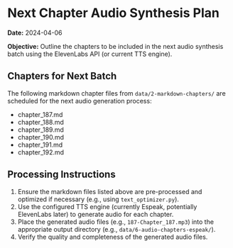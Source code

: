 # Next Chapter Audio Synthesis Plan

**Date:** 2024-04-06

**Objective:** Outline the chapters to be included in the next audio synthesis batch using the ElevenLabs API (or current TTS engine).

## Chapters for Next Batch

The following markdown chapter files from `data/2-markdown-chapters/` are scheduled for the next audio generation process:

- chapter_187.md
- chapter_188.md
- chapter_189.md
- chapter_190.md
- chapter_191.md
- chapter_192.md

## Processing Instructions

1.  Ensure the markdown files listed above are pre-processed and optimized if necessary (e.g., using `text_optimizer.py`).
2.  Use the configured TTS engine (currently Espeak, potentially ElevenLabs later) to generate audio for each chapter.
3.  Place the generated audio files (e.g., `187-Chapter_187.mp3`) into the appropriate output directory (e.g., `data/6-audio-chapters-espeak/`).
4.  Verify the quality and completeness of the generated audio files. 